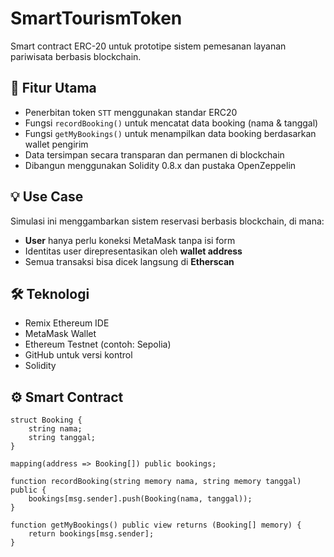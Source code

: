 # SmartTourismToken

Smart contract ERC-20 untuk prototipe sistem pemesanan layanan pariwisata berbasis blockchain.

## 🔗 Fitur Utama
- Penerbitan token `STT` menggunakan standar ERC20
- Fungsi `recordBooking()` untuk mencatat data booking (nama & tanggal)
- Fungsi `getMyBookings()` untuk menampilkan data booking berdasarkan wallet pengirim
- Data tersimpan secara transparan dan permanen di blockchain
- Dibangun menggunakan Solidity 0.8.x dan pustaka OpenZeppelin

## 💡 Use Case
Simulasi ini menggambarkan sistem reservasi berbasis blockchain, di mana:
- **User** hanya perlu koneksi MetaMask tanpa isi form
- Identitas user direpresentasikan oleh **wallet address**
- Semua transaksi bisa dicek langsung di **Etherscan**

## 🛠 Teknologi
- Remix Ethereum IDE
- MetaMask Wallet
- Ethereum Testnet (contoh: Sepolia)
- GitHub untuk versi kontrol
- Solidity

## ⚙️ Smart Contract

```solidity
struct Booking {
    string nama;
    string tanggal;
}

mapping(address => Booking[]) public bookings;

function recordBooking(string memory nama, string memory tanggal) public {
    bookings[msg.sender].push(Booking(nama, tanggal));
}

function getMyBookings() public view returns (Booking[] memory) {
    return bookings[msg.sender];
}
